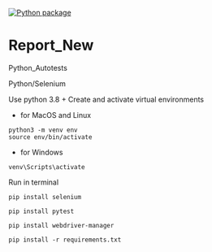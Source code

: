 [![Python package](https://github.com/ValeriaBorisova/Report_New/actions/workflows/python-package.yml/badge.svg)](https://github.com/ValeriaBorisova/Report_New/actions/workflows/python-package.yml)

# Report_New
Python_Autotests


Python/Selenium


Use python 3.8 + Create and activate virtual environments

* for MacOS and Linux

```
python3 -m venv env
source env/bin/activate
```


* for Windows

```
venv\Scripts\activate
```


Run in terminal

```
pip install selenium
```

```
pip install pytest
```

```
pip install webdriver-manager
```


```
pip install -r requirements.txt
```
